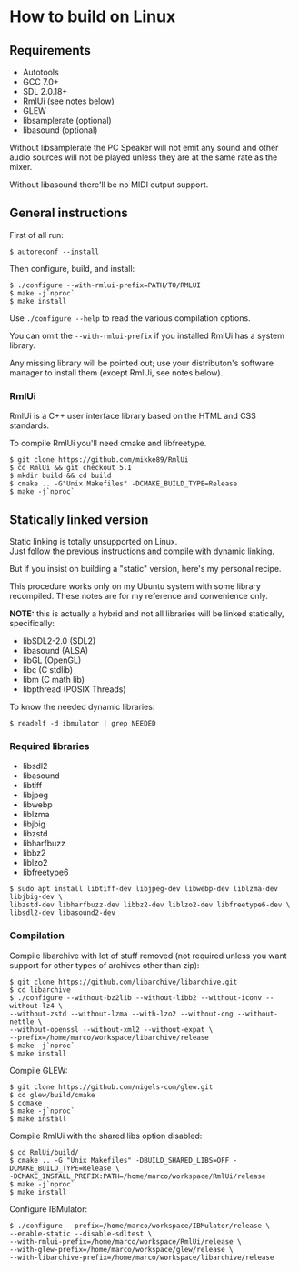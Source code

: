 # How to build on Linux

## Requirements

* Autotools
* GCC 7.0+
* SDL 2.0.18+
* RmlUi (see notes below)
* GLEW
* libsamplerate (optional)
* libasound (optional)

Without libsamplerate the PC Speaker will not emit any sound and other audio 
sources will not be played unless they are at the same rate as the mixer.

Without libasound there'll be no MIDI output support.

## General instructions

First of all run:  
```
$ autoreconf --install
```

Then configure, build, and install:  
```
$ ./configure --with-rmlui-prefix=PATH/TO/RMLUI  
$ make -j`nproc`
$ make install
```  
Use `./configure --help` to read the various compilation options.

You can omit the `--with-rmlui-prefix` if you installed RmlUi has a
system library.

Any missing library will be pointed out; use your distributon's software
manager to install them (except RmlUi, see notes below).

### RmlUi

RmlUi is a C++ user interface library based on the HTML and CSS standards.

To compile RmlUi you'll need cmake and libfreetype.

```
$ git clone https://github.com/mikke89/RmlUi
$ cd RmlUi && git checkout 5.1
$ mkdir build && cd build
$ cmake .. -G"Unix Makefiles" -DCMAKE_BUILD_TYPE=Release
$ make -j`nproc`
```

## Statically linked version

Static linking is totally unsupported on Linux.  
Just follow the previous instructions and compile with dynamic linking.

But if you insist on building a "static" version, here's my personal recipe.

This procedure works only on my Ubuntu system with some library recompiled.
These notes are for my reference and convenience only.

**NOTE:** this is actually a hybrid and not all libraries will be linked
statically, specifically:
- libSDL2-2.0 (SDL2)
- libasound (ALSA)
- libGL (OpenGL)
- libc (C stdlib)
- libm (C math lib)
- libpthread (POSIX Threads)

To know the needed dynamic libraries:
```
$ readelf -d ibmulator | grep NEEDED
```

### Required libraries

* libsdl2
* libasound
* libtiff
* libjpeg
* libwebp
* liblzma
* libjbig
* libzstd
* libharfbuzz
* libbz2
* liblzo2
* libfreetype6

```
$ sudo apt install libtiff-dev libjpeg-dev libwebp-dev liblzma-dev libjbig-dev \
libzstd-dev libharfbuzz-dev libbz2-dev liblzo2-dev libfreetype6-dev \
libsdl2-dev libasound2-dev
```

### Compilation

Compile libarchive with lot of stuff removed (not required unless you want
support for other types of archives other than zip):
```
$ git clone https://github.com/libarchive/libarchive.git  
$ cd libarchive
$ ./configure --without-bz2lib --without-libb2 --without-iconv --without-lz4 \
--without-zstd --without-lzma --with-lzo2 --without-cng --without-nettle \
--without-openssl --without-xml2 --without-expat \
--prefix=/home/marco/workspace/libarchive/release
$ make -j`nproc` 
$ make install
```

Compile GLEW:
```
$ git clone https://github.com/nigels-com/glew.git  
$ cd glew/build/cmake  
$ ccmake  
$ make -j`nproc`
$ make install
```

Compile RmlUi with the shared libs option disabled:
```
$ cd RmlUi/build/  
$ cmake .. -G "Unix Makefiles" -DBUILD_SHARED_LIBS=OFF -DCMAKE_BUILD_TYPE=Release \
-DCMAKE_INSTALL_PREFIX:PATH=/home/marco/workspace/RmlUi/release
$ make -j`nproc`
$ make install
```

Configure IBMulator:
```
$ ./configure --prefix=/home/marco/workspace/IBMulator/release \
--enable-static --disable-sdltest \
--with-rmlui-prefix=/home/marco/workspace/RmlUi/release \
--with-glew-prefix=/home/marco/workspace/glew/release \
--with-libarchive-prefix=/home/marco/workspace/libarchive/release
```
